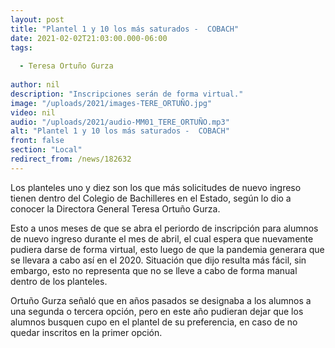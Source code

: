 ```yaml
---
layout: post
title: "Plantel 1 y 10 los más saturados -  COBACH"
date: 2021-02-02T21:03:00.000-06:00
tags:
  
  - Teresa Ortuño Gurza
  
author: nil
description: "Inscripciones serán de forma virtual."
image: "/uploads/2021/images-TERE_ORTUÑO.jpg"
video: nil
audio: "/uploads/2021/audio-MM01_TERE_ORTUÑO.mp3"
alt: "Plantel 1 y 10 los más saturados -  COBACH"
front: false
section: "Local"
redirect_from: /news/182632
---
```


Los planteles uno y diez son los que más solicitudes de nuevo ingreso tienen dentro del Colegio de Bachilleres en el Estado, según lo dio a conocer la Directora General Teresa Ortuño Gurza.

Esto a unos meses de que se abra el periordo de inscripción para alumnos de nuevo ingreso durante el mes de abril, el cual espera que nuevamente pudiera darse de forma virtual, esto luego de que la pandemia generara que se llevara a cabo así en el 2020. Situación que dijo resulta más fácil, sin embargo, esto no representa que no se lleve a cabo de forma manual dentro de los planteles.

Ortuño Gurza señaló que en años pasados se designaba a los alumnos a una segunda o tercera opción, pero en este año pudieran dejar que los alumnos busquen cupo en el plantel de su preferencia, en caso de no quedar inscritos en la primer opción.